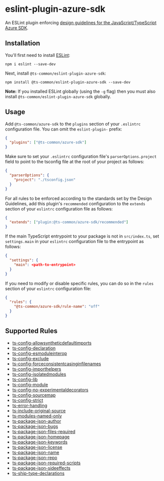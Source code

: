 # eslint-plugin-azure-sdk

An ESLint plugin enforcing [design guidelines for the JavaScript/TypeScript Azure SDK](https://azuresdkspecs.z5.web.core.windows.net/TypeScriptSpec.html).

## Installation

You'll first need to install [ESLint](http://eslint.org):

```shell
npm i eslint --save-dev
```

Next, install `@ts-common/eslint-plugin-azure-sdk`:

```shell
npm install @ts-common/eslint-plugin-azure-sdk --save-dev
```

**Note:** If you installed ESLint globally (using the `-g` flag) then you must also install `@ts-common/eslint-plugin-azure-sdk` globally.

## Usage

Add `@ts-common/azure-sdk` to the `plugins` section of your `.eslintrc` configuration file. You can omit the `eslint-plugin-` prefix:

```json
{
  "plugins": ["@ts-common/azure-sdk"]
}
```

Make sure to set your `.eslintrc` configuration file's `parserOptions.project` field to point to the tsconfig file at the root of your project as follows:

```json
{
  "parserOptions": {
    "project": "./tsconfig.json"
  }
}
```

For all rules to be enforced according to the standards set by the Design Guidelines, add this plugin's `recommended` configuration to the `extends` section of your `eslintrc` configuration file as follows:

```json
{
  "extends": ["plugin:@ts-common/azure-sdk/recommended"]
}
```

If the main TypeScript entrypoint to your package is not in `src/index.ts`, set `settings.main` in your `eslintrc` configuration file to the entrypoint as follows:

```json
{
  "settings": {
    "main": <path-to-entrypoint>
  }
}
```

If you need to modify or disable specific rules, you can do so in the `rules` section of your `eslintrc` configuration file:

```json
{
  "rules": {
    "@ts-common/azure-sdk/rule-name": "off"
  }
}
```

## Supported Rules

- [ts-config-allowsyntheticdefaultimports](https://azuresdkspecs.z5.web.core.windows.net/TypeScriptSpec.html#ts-config-allowsyntheticdefaultimports)
- [ts-config-declaration](https://azuresdkspecs.z5.web.core.windows.net/TypeScriptSpec.html#ts-config-declaration)
- [ts-config-esmoduleinterop](https://azuresdkspecs.z5.web.core.windows.net/TypeScriptSpec.html#ts-config-esmoduleinterop)
- [ts-config-exclude](https://azuresdkspecs.z5.web.core.windows.net/TypeScriptSpec.html#ts-config-exclude)
- [ts-config-forceconsistentcasinginfilenames](https://azuresdkspecs.z5.web.core.windows.net/TypeScriptSpec.html#ts-config-forceconsistentcasinginfilenames)
- [ts-config-importhelpers](https://azuresdkspecs.z5.web.core.windows.net/TypeScriptSpec.html#ts-config-importhelpers)
- [ts-config-isolatedmodules](https://azuresdkspecs.z5.web.core.windows.net/TypeScriptSpec.html#ts-config-isolatedmodules)
- [ts-config-lib](https://azuresdkspecs.z5.web.core.windows.net/TypeScriptSpec.html#ts-config-lib)
- [ts-config-module](https://azuresdkspecs.z5.web.core.windows.net/TypeScriptSpec.html#ts-config-module)
- [ts-config-no-experimentaldecorators](https://azuresdkspecs.z5.web.core.windows.net/TypeScriptSpec.html#ts-config-no-experimentaldecorators)
- [ts-config-sourcemap](https://azuresdkspecs.z5.web.core.windows.net/TypeScriptSpec.html#ts-config-sourcemap)
- [ts-config-strict](https://azuresdkspecs.z5.web.core.windows.net/TypeScriptSpec.html#ts-config-strict)
- [ts-error-handling](https://azuresdkspecs.z5.web.core.windows.net/TypeScriptSpec.html#ts-error-handling)
- [ts-include-original-source](https://azuresdkspecs.z5.web.core.windows.net/TypeScriptSpec.html#ts-include-original-source)
- [ts-modules-named-only](https://azuresdkspecs.z5.web.core.windows.net/TypeScriptSpec.html#ts-modules-named-only)
- [ts-package-json-author](https://azuresdkspecs.z5.web.core.windows.net/TypeScriptSpec.html#ts-package-json-author)
- [ts-package-json-bugs](https://azuresdkspecs.z5.web.core.windows.net/TypeScriptSpec.html#ts-package-json-bugs)
- [ts-package-json-files-required](https://azuresdkspecs.z5.web.core.windows.net/TypeScriptSpec.html#ts-package-json-files-required)
- [ts-package-json-homepage](https://azuresdkspecs.z5.web.core.windows.net/TypeScriptSpec.html#ts-package-json-homepage)
- [ts-package-json-keywords](https://azuresdkspecs.z5.web.core.windows.net/TypeScriptSpec.html#ts-package-json-keywords)
- [ts-package-json-license](https://azuresdkspecs.z5.web.core.windows.net/TypeScriptSpec.html#ts-package-json-license)
- [ts-package-json-name](https://azuresdkspecs.z5.web.core.windows.net/TypeScriptSpec.html#ts-package-json-name)
- [ts-package-json-repo](https://azuresdkspecs.z5.web.core.windows.net/TypeScriptSpec.html#ts-package-json-repo)
- [ts-package-json-required-scripts](https://azuresdkspecs.z5.web.core.windows.net/TypeScriptSpec.html#ts-package-json-required-scripts)
- [ts-package-json-sideeffects](https://azuresdkspecs.z5.web.core.windows.net/TypeScriptSpec.html#ts-package-json-sideeffects)
- [ts-ship-type-declarations](https://azuresdkspecs.z5.web.core.windows.net/TypeScriptSpec.html#ts-ship-type-declarations)

